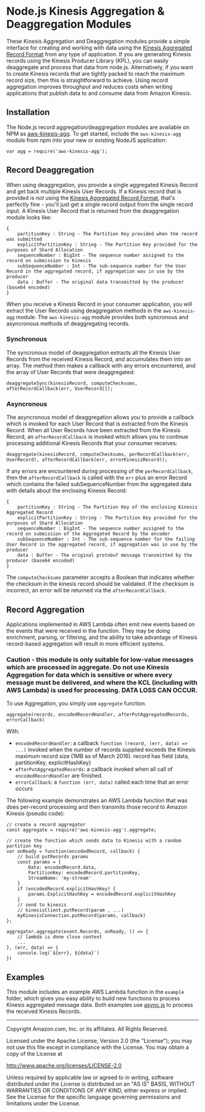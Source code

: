 # Node.js Kinesis Aggregation & Deaggregation Modules

These Kinesis Aggregation and Deaggregation modules provide a simple interface for creating and working with data using the [Kinesis Aggregated Record Format](https://github.com/awslabs/amazon-kinesis-producer/blob/master/aggregation-format.md) from any type of application. If you are generating Kinesis records using the Kinesis Producer Library (KPL), you can easily deaggregate and process that data from node.js. Alternatively, if you want to create Kinesis records that are tightly packed to reach the maximum record size, then this is straightforward to achieve. Using record aggregation improves throughput and reduces costs when writing applications that publish data to and consume data from Amazon Kinesis.

## Installation

The Node.js record aggregation/deaggregation modules are available on NPM as [aws-kinesis-agg](https://www.npmjs.com/package/aws-kinesis-agg).  To get started, include the `aws-kinesis-agg` module from npm into your new or existing NodeJS application:

```
var agg = require('aws-kinesis-agg');
```

## Record Deaggregation

When using deaggregation, you provide a single aggregated Kinesis Record and get back multiple Kinesis User Records. If a Kinesis record that is provided is *not* using the [Kinesis Aggregated Record Format](https://github.com/awslabs/amazon-kinesis-producer/blob/master/aggregation-format.md), that's perfectly fine - you'll just get a single record output from the single record input. A Kinesis User Record that is returned from the deaggregation module looks like:

```
{
	partitionKey : String - The Partition Key provided when the record was submitted
	explicitPartitionKey : String - The Partition Key provided for the purposes of Shard Allocation
	sequenceNumber : BigInt - The sequence number assigned to the record on submission to Kinesis
	subSequenceNumber : Int - The sub-sequence number for the User Record in the aggregated record, if aggregation was in use by the producer
	data : Buffer - The original data transmitted by the producer (base64 encoded)
}
```

When you receive a Kinesis Record in your consumer application, you will extract the User Records using deaggregation methods in the `aws-kinesis-agg` module.  The `aws-kinesis-agg` module provides both syncronous and asyncronous methods of deaggregating records.

### Synchronous

The syncronous model of deaggregation extracts all the Kinesis User Records from the received Kinesis Record, and accumulates them into an array. The method then makes a callback with any errors encountered, and the array of User Records that were deaggregated:

```
deaggregateSync(kinesisRecord, computeChecksums, afterRecordCallback(err, UserRecord[]);
```

### Asyncronous

The asyncronous model of deaggregation allows you to provide a callback which is invoked for each User Record that is extracted from the Kinesis Record. When all User Records have been extracted from the Kinesis Record, an ```afterRecordCallback``` is invoked which allows you to continue processing additional Kinesis Records that your consumer receives:

```
deaggregate(kinesisRecord, computeChecksums, perRecordCallback(err, UserRecord), afterRecordCallback(err, errorKinesisRecord));
```
If any errors are encountered during processing of the `perRecordCallback`, then the `afterRecordCallback` is called with the `err` plus an error Record which contains the failed subSequenceNumber from the aggregated data with details about the enclosing Kinesis Record:

```
{
	partitionKey : String - The Partition Key of the enclosing Kinesis Aggregated Record
	explicitPartitionKey : String - The Partition Key provided for the purposes of Shard Allocation
	sequenceNumber : BigInt - The sequence number assigned to the record on submission of the Aggregated Record by the encoder
	subSequenceNumber : Int - The sub-sequence number for the failing User Record in the aggregated record, if aggregation was in use by the producer
	data : Buffer - The original protobuf message transmitted by the producer (base64 encoded)
}
```

The `computeChecksums` parameter accepts a Boolean that indicates whether the checksum in the kinesis record should be validated. If the checksum is incorrect, an error will be returned via the `afterRecordCallback`.


## Record Aggregation

Applications implemented in AWS Lambda often emit new events based on the events that were received in the function. They may be doing enrichment, parsing, or filtering, and the ability to take advantage of Kinesis record-based aggregation will result in more efficient systems.

### Caution - this module is only suitable for low-value messages which are processed in aggregate. Do not use Kinesis Aggregation for data which is sensitive or where every message must be delivered, and where the KCL (including with AWS Lambda) is used for processing. DATA LOSS CAN OCCUR.

To use Aggregation, you simply use `aggregate` function.

```
aggregate(records, encodedRecordHandler, afterPutAggregatedRecords, errorCallback)

```

With:
 - `encodedRecordHandler`: a callback `function (record, (err, data) => ...)` invoked when the number of records supplied exceeds the Kinesis maximum record size (1MB as of March 2016). record has field {data, partitionKey, explicitHashKey}
 - `afterPutAggregatedRecords`: a callback invoked when all call of `encodedRecordHandler` are finished.
 - `errorCallback`: a `function (err, data)` called each time that an error occurs


The following example demonstrates an AWS Lambda function that was does per-record processing and then transmits those record to Amazon Kinesis (pseudo code):

```
// create a record aggregator
const aggregate = require('aws-kinesis-agg').aggregate;

// create the function which sends data to Kinesis with a random partition key
var onReady = function(encodedRecord, callback) {
	// build putRecords params
	const params = {
		Data: encodedRecord.data,
		PartitionKey: encodedRecord.partitionKey,
		StreamName: 'my-stream'
	}
	if (encodedRecord.explicitHashKey) {
		params.ExplicitHashKey = encodedRecord.explicitHashKey
	}
	// send to kinesis
	// kinesisClient.putRecord(param , ...)
  	myKinesisConnection.putRecord(params, callback)
};

aggregator.aggregate(event.Records, onReady, () => { 
	// lambda is done close context
	...
}, (err, data) => {
    console.log(`${err}, ${data}`) 
})

```



## Examples

This module includes an example AWS Lambda function in the `example` folder, which gives you easy ability to build new functions to process Kinesis aggregated message data. Both examples use [async.js](async.js) to process the received Kinesis Records.


----

Copyright Amazon.com, Inc. or its affiliates. All Rights Reserved.

Licensed under the Apache License, Version 2.0 (the "License");
you may not use this file except in compliance with the License.
You may obtain a copy of the License at

   http://www.apache.org/licenses/LICENSE-2.0

Unless required by applicable law or agreed to in writing, software
distributed under the License is distributed on an "AS IS" BASIS,
WITHOUT WARRANTIES OR CONDITIONS OF ANY KIND, either express or implied.
See the License for the specific language governing permissions and
limitations under the License.
